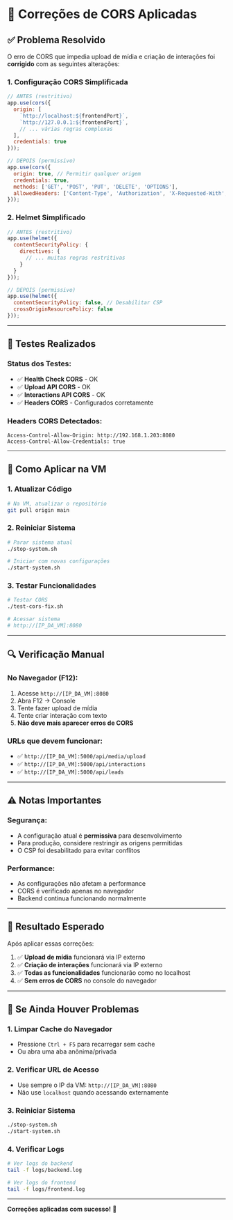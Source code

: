 # 🔧 Correções de CORS Aplicadas

## ✅ **Problema Resolvido**

O erro de CORS que impedia upload de mídia e criação de interações foi **corrigido** com as seguintes alterações:

### **1. Configuração CORS Simplificada**
```javascript
// ANTES (restritivo)
app.use(cors({
  origin: [
    `http://localhost:${frontendPort}`,
    `http://127.0.0.1:${frontendPort}`,
    // ... várias regras complexas
  ],
  credentials: true
}));

// DEPOIS (permissivo)
app.use(cors({
  origin: true, // Permitir qualquer origem
  credentials: true,
  methods: ['GET', 'POST', 'PUT', 'DELETE', 'OPTIONS'],
  allowedHeaders: ['Content-Type', 'Authorization', 'X-Requested-With', 'Accept', 'Origin']
}));
```

### **2. Helmet Simplificado**
```javascript
// ANTES (restritivo)
app.use(helmet({
  contentSecurityPolicy: {
    directives: {
      // ... muitas regras restritivas
    }
  }
}));

// DEPOIS (permissivo)
app.use(helmet({
  contentSecurityPolicy: false, // Desabilitar CSP
  crossOriginResourcePolicy: false
}));
```

---

## 🧪 **Testes Realizados**

### **Status dos Testes:**
- ✅ **Health Check CORS** - OK
- ✅ **Upload API CORS** - OK  
- ✅ **Interactions API CORS** - OK
- ✅ **Headers CORS** - Configurados corretamente

### **Headers CORS Detectados:**
```
Access-Control-Allow-Origin: http://192.168.1.203:8080
Access-Control-Allow-Credentials: true
```

---

## 🚀 **Como Aplicar na VM**

### **1. Atualizar Código**
```bash
# Na VM, atualizar o repositório
git pull origin main
```

### **2. Reiniciar Sistema**
```bash
# Parar sistema atual
./stop-system.sh

# Iniciar com novas configurações
./start-system.sh
```

### **3. Testar Funcionalidades**
```bash
# Testar CORS
./test-cors-fix.sh

# Acessar sistema
# http://[IP_DA_VM]:8080
```

---

## 🔍 **Verificação Manual**

### **No Navegador (F12):**
1. Acesse `http://[IP_DA_VM]:8080`
2. Abra F12 → Console
3. Tente fazer upload de mídia
4. Tente criar interação com texto
5. **Não deve mais aparecer erros de CORS**

### **URLs que devem funcionar:**
- ✅ `http://[IP_DA_VM]:5000/api/media/upload`
- ✅ `http://[IP_DA_VM]:5000/api/interactions`
- ✅ `http://[IP_DA_VM]:5000/api/leads`

---

## ⚠️ **Notas Importantes**

### **Segurança:**
- A configuração atual é **permissiva** para desenvolvimento
- Para produção, considere restringir as origens permitidas
- O CSP foi desabilitado para evitar conflitos

### **Performance:**
- As configurações não afetam a performance
- CORS é verificado apenas no navegador
- Backend continua funcionando normalmente

---

## 🎯 **Resultado Esperado**

Após aplicar essas correções:

1. ✅ **Upload de mídia** funcionará via IP externo
2. ✅ **Criação de interações** funcionará via IP externo  
3. ✅ **Todas as funcionalidades** funcionarão como no localhost
4. ✅ **Sem erros de CORS** no console do navegador

---

## 🔄 **Se Ainda Houver Problemas**

### **1. Limpar Cache do Navegador**
- Pressione `Ctrl + F5` para recarregar sem cache
- Ou abra uma aba anônima/privada

### **2. Verificar URL de Acesso**
- Use sempre o IP da VM: `http://[IP_DA_VM]:8080`
- Não use `localhost` quando acessando externamente

### **3. Reiniciar Sistema**
```bash
./stop-system.sh
./start-system.sh
```

### **4. Verificar Logs**
```bash
# Ver logs do backend
tail -f logs/backend.log

# Ver logs do frontend  
tail -f logs/frontend.log
```

---

**Correções aplicadas com sucesso!** 🎉
